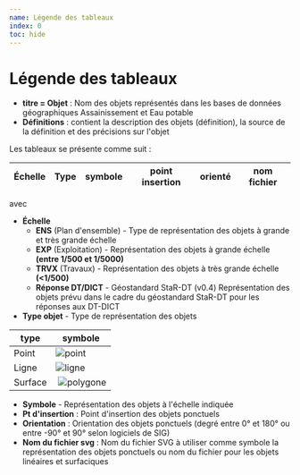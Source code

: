 ```yaml
---
name: Légende des tableaux
index: 0
toc: hide
---
```


# Légende des tableaux

* **titre  = Objet** : Nom des objets représentés dans les bases de données géographiques Assainissement et Eau potable
* **Définitions** : contient la description des objets (définition), la source de la définition et des précisions sur l'objet

Les tableaux se présente comme suit :

| Échelle | Type | symbole | point insertion | orienté | nom fichier |
|:-------------:|:----|--------|:--------:|:--------:|--------|

avec


* **Échelle**
   * **ENS** (Plan d'ensemble) - Type de représentation des objets à grande et très grande échelle
   * **EXP** (Exploitation) - Représentation des objets à grande échelle **(entre 1/500 et 1/5000)**
   * **TRVX** (Travaux)  - Représentation des objets à très grande échelle **(<1/500)**
   * **Réponse DT/DICT** - Géostandard StaR-DT (v0.4) Représentation des objets prévu dans le cadre du géostandard StaR-DT pour les réponses aux DT-DICT
* **Type objet** - Type de représentation des objets
  
| type | symbole |
| ---- | ---- |
| Point | ![point](/images/symbole/point-svgrepo-com.svg) |
| Ligne | ![ligne](/images/symbole/polyline-pt-svgrepo-com.svg) |
| Surface | ![polygone](/images/symbole/polygon-pt-svgrepo-com.svg) |

* **Symbole** - Représentation des objets à l'échelle indiquée
* **Pt d'insertion** : Point d'insertion des objets ponctuels
* **Orientation** : Orientation des objets ponctuels (degré entre 0° et 180° ou entre -90° et 90° selon logiciels de SIG)
* **Nom du fichier svg** : Nom du fichier SVG à utiliser comme symbole la représentation des objets ponctuels ou nom du fichier pour les objets linéaires et surfaciques